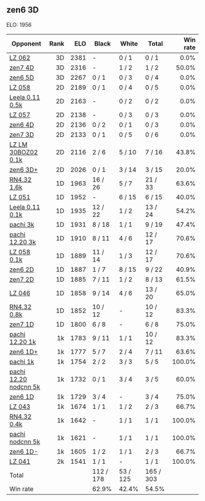 ## zen6 3D ##

ELO: 1956

Opponent | Rank | ELO | Black | White | Total | Win rate
---------|-----:|----:|-------|-------|-------|-------:
[LZ 062](LZ%20062.md) | 3D | 2381 | - | 0 / 1 | 0 / 1 | 0.0%
[zen7 4D](zen7%204D.md) | 3D | 2316 | - | 1 / 2 | 1 / 2 | 50.0%
[zen6 5D](zen6%205D.md) | 3D | 2267 | 0 / 1 | 0 / 3 | 0 / 4 | 0.0%
[LZ 058](LZ%20058.md) | 2D | 2189 | 0 / 1 | 0 / 4 | 0 / 5 | 0.0%
[Leela 0.11 0.5k](Leela%200.11%200.5k.md) | 2D | 2163 | - | 0 / 2 | 0 / 2 | 0.0%
[LZ 057](LZ%20057.md) | 2D | 2138 | - | 0 / 3 | 0 / 3 | 0.0%
[zen6 4D](zen6%204D.md) | 2D | 2136 | 0 / 2 | 0 / 1 | 0 / 3 | 0.0%
[zen7 3D](zen7%203D.md) | 2D | 2133 | 0 / 1 | 0 / 5 | 0 / 6 | 0.0%
[LZ LM 30BOZ02 0.1k](LZ%20LM%2030BOZ02%200.1k.md) | 2D | 2116 | 2 / 6 | 5 / 10 | 7 / 16 | 43.8%
[zen6 3D+](zen6%203D+.md) | 2D | 2026 | 0 / 1 | 3 / 14 | 3 / 15 | 20.0%
[RN4.32 1.6k](RN4.32%201.6k.md) | 1D | 1963 | 16 / 26 | 5 / 7 | 21 / 33 | 63.6%
[LZ 051](LZ%20051.md) | 1D | 1952 | - | 6 / 15 | 6 / 15 | 40.0%
[Leela 0.11 0.1k](Leela%200.11%200.1k.md) | 1D | 1935 | 12 / 22 | 1 / 2 | 13 / 24 | 54.2%
[pachi 3k](pachi%203k.md) | 1D | 1931 | 8 / 18 | 1 / 1 | 9 / 19 | 47.4%
[pachi 12.20 3k](pachi%2012.20%203k.md) | 1D | 1910 | 8 / 11 | 4 / 6 | 12 / 17 | 70.6%
[LZ 058 0.1k](LZ%20058%200.1k.md) | 1D | 1889 | 11 / 14 | 1 / 3 | 12 / 17 | 70.6%
[zen6 2D](zen6%202D.md) | 1D | 1887 | 1 / 7 | 8 / 15 | 9 / 22 | 40.9%
[zen7 2D](zen7%202D.md) | 1D | 1885 | 7 / 11 | 1 / 2 | 8 / 13 | 61.5%
[LZ 046](LZ%20046.md) | 1D | 1858 | 9 / 14 | 4 / 6 | 13 / 20 | 65.0%
[RN4.32 0.8k](RN4.32%200.8k.md) | 1D | 1852 | 10 / 12 | - | 10 / 12 | 83.3%
[zen7 1D](zen7%201D.md) | 1D | 1800 | 6 / 8 | - | 6 / 8 | 75.0%
[pachi 12.20 1k](pachi%2012.20%201k.md) | 1k | 1783 | 9 / 11 | 1 / 1 | 10 / 12 | 83.3%
[zen6 1D+](zen6%201D+.md) | 1k | 1777 | 5 / 7 | 2 / 4 | 7 / 11 | 63.6%
[pachi 1k](pachi%201k.md) | 1k | 1754 | 2 / 2 | 3 / 3 | 5 / 5 | 100.0%
[pachi 12.20 nodcnn 5k](pachi%2012.20%20nodcnn%205k.md) | 1k | 1732 | 0 / 1 | 3 / 4 | 3 / 5 | 60.0%
[zen6 1D](zen6%201D.md) | 1k | 1729 | 3 / 4 | - | 3 / 4 | 75.0%
[LZ 043](LZ%20043.md) | 1k | 1674 | 1 / 1 | 1 / 2 | 2 / 3 | 66.7%
[RN4.32 0.4k](RN4.32%200.4k.md) | 1k | 1642 | - | 1 / 1 | 1 / 1 | 100.0%
[pachi nodcnn 5k](pachi%20nodcnn%205k.md) | 1k | 1621 | - | 1 / 1 | 1 / 1 | 100.0%
[zen6 1D-](zen6%201D-.md) | 1k | 1605 | 1 / 2 | 1 / 1 | 2 / 3 | 66.7%
[LZ 041](LZ%20041.md) | 2k | 1541 | 1 / 1 | - | 1 / 1 | 100.0%
Total | | | 112 / 178 | 53 / 125 | 165 / 303 | 
Win rate| | | 62.9% | 42.4% | 54.5% | 
